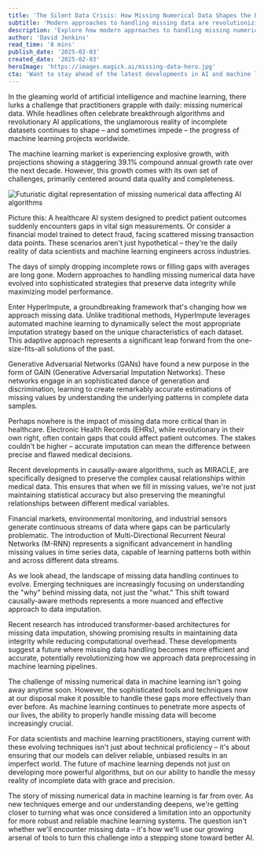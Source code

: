 ```yaml
---
title: 'The Silent Data Crisis: How Missing Numerical Data Shapes the Future of Machine Learning'
subtitle: 'Modern approaches to handling missing data are revolutionizing machine learning'
description: 'Explore how modern approaches to handling missing numerical data are revolutionizing machine learning. From healthcare to finance, learn how new technologies like HyperImpute and GANs are transforming how we deal with incomplete datasets, and what this means for the future of AI.'
author: 'David Jenkins'
read_time: '8 mins'
publish_date: '2025-02-03'
created_date: '2025-02-03'
heroImage: 'https://images.magick.ai/missing-data-hero.jpg'
cta: 'Want to stay ahead of the latest developments in AI and machine learning? Follow us on LinkedIn for regular insights into cutting-edge technologies and their real-world applications.'
---
```


In the gleaming world of artificial intelligence and machine learning, there lurks a challenge that practitioners grapple with daily: missing numerical data. While headlines often celebrate breakthrough algorithms and revolutionary AI applications, the unglamorous reality of incomplete datasets continues to shape – and sometimes impede – the progress of machine learning projects worldwide.

The machine learning market is experiencing explosive growth, with projections showing a staggering 39.1% compound annual growth rate over the next decade. However, this growth comes with its own set of challenges, primarily centered around data quality and completeness.

![Futuristic digital representation of missing numerical data affecting AI algorithms](https://i.magick.ai/PIXE/1738582858365_magick_img.webp)

Picture this: A healthcare AI system designed to predict patient outcomes suddenly encounters gaps in vital sign measurements. Or consider a financial model trained to detect fraud, facing scattered missing transaction data points. These scenarios aren't just hypothetical – they're the daily reality of data scientists and machine learning engineers across industries.

The days of simply dropping incomplete rows or filling gaps with averages are long gone. Modern approaches to handling missing numerical data have evolved into sophisticated strategies that preserve data integrity while maximizing model performance.

Enter HyperImpute, a groundbreaking framework that's changing how we approach missing data. Unlike traditional methods, HyperImpute leverages automated machine learning to dynamically select the most appropriate imputation strategy based on the unique characteristics of each dataset. This adaptive approach represents a significant leap forward from the one-size-fits-all solutions of the past.

Generative Adversarial Networks (GANs) have found a new purpose in the form of GAIN (Generative Adversarial Imputation Networks). These networks engage in an sophisticated dance of generation and discrimination, learning to create remarkably accurate estimations of missing values by understanding the underlying patterns in complete data samples.

Perhaps nowhere is the impact of missing data more critical than in healthcare. Electronic Health Records (EHRs), while revolutionary in their own right, often contain gaps that could affect patient outcomes. The stakes couldn't be higher – accurate imputation can mean the difference between precise and flawed medical decisions.

Recent developments in causally-aware algorithms, such as MIRACLE, are specifically designed to preserve the complex causal relationships within medical data. This ensures that when we fill in missing values, we're not just maintaining statistical accuracy but also preserving the meaningful relationships between different medical variables.

Financial markets, environmental monitoring, and industrial sensors generate continuous streams of data where gaps can be particularly problematic. The introduction of Multi-Directional Recurrent Neural Networks (M-RNN) represents a significant advancement in handling missing values in time series data, capable of learning patterns both within and across different data streams.

As we look ahead, the landscape of missing data handling continues to evolve. Emerging techniques are increasingly focusing on understanding the "why" behind missing data, not just the "what." This shift toward causally-aware methods represents a more nuanced and effective approach to data imputation.

Recent research has introduced transformer-based architectures for missing data imputation, showing promising results in maintaining data integrity while reducing computational overhead. These developments suggest a future where missing data handling becomes more efficient and accurate, potentially revolutionizing how we approach data preprocessing in machine learning pipelines.

The challenge of missing numerical data in machine learning isn't going away anytime soon. However, the sophisticated tools and techniques now at our disposal make it possible to handle these gaps more effectively than ever before. As machine learning continues to penetrate more aspects of our lives, the ability to properly handle missing data will become increasingly crucial.

For data scientists and machine learning practitioners, staying current with these evolving techniques isn't just about technical proficiency – it's about ensuring that our models can deliver reliable, unbiased results in an imperfect world. The future of machine learning depends not just on developing more powerful algorithms, but on our ability to handle the messy reality of incomplete data with grace and precision.

The story of missing numerical data in machine learning is far from over. As new techniques emerge and our understanding deepens, we're getting closer to turning what was once considered a limitation into an opportunity for more robust and reliable machine learning systems. The question isn't whether we'll encounter missing data – it's how we'll use our growing arsenal of tools to turn this challenge into a stepping stone toward better AI.